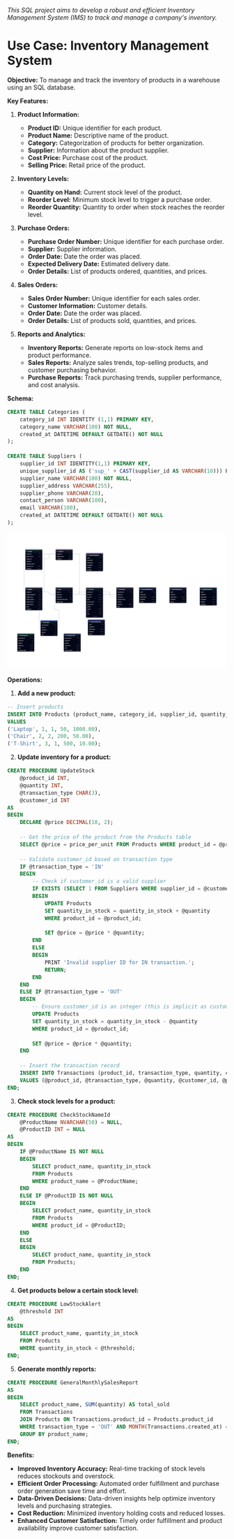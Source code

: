 *This SQL project aims to develop a robust and efficient Inventory Management System (IMS) to track and manage a company's inventory.*

# Use Case: Inventory Management System

**Objective:** To manage and track the inventory of products in a warehouse using an SQL database.

**Key Features:**

1. **Product Information:**
   * **Product ID:** Unique identifier for each product.
   * **Product Name:** Descriptive name of the product.
   * **Category:** Categorization of products for better organization.
   * **Supplier:** Information about the product supplier.
   * **Cost Price:** Purchase cost of the product.
   * **Selling Price:** Retail price of the product.

2. **Inventory Levels:**
   * **Quantity on Hand:** Current stock level of the product.
   * **Reorder Level:** Minimum stock level to trigger a purchase order.
   * **Reorder Quantity:** Quantity to order when stock reaches the reorder level.

3. **Purchase Orders:**
   * **Purchase Order Number:** Unique identifier for each purchase order.
   * **Supplier:** Supplier information.
   * **Order Date:** Date the order was placed.
   * **Expected Delivery Date:** Estimated delivery date.
   * **Order Details:** List of products ordered, quantities, and prices.

4. **Sales Orders:**
   * **Sales Order Number:** Unique identifier for each sales order.
   * **Customer Information:** Customer details.
   * **Order Date:** Date the order was placed.
   * **Order Details:** List of products sold, quantities, and prices.

5. **Reports and Analytics:**
   * **Inventory Reports:** Generate reports on low-stock items and product performance.
   * **Sales Reports:** Analyze sales trends, top-selling products, and customer purchasing behavior.
   * **Purchase Reports:** Track purchasing trends, supplier performance, and cost analysis.

**Schema:**

```sql
CREATE TABLE Categories (
    category_id INT IDENTITY (1,1) PRIMARY KEY,
    category_name VARCHAR(100) NOT NULL,
	created_at DATETIME DEFAULT GETDATE() NOT NULL 
);

CREATE TABLE Suppliers (
    supplier_id INT IDENTITY(1,1) PRIMARY KEY,
    unique_supplier_id AS ('sup_' + CAST(supplier_id AS VARCHAR(10))) PERSISTED,
    supplier_name VARCHAR(100) NOT NULL,
    supplier_address VARCHAR(255),
    supplier_phone VARCHAR(20),
    contact_person VARCHAR(100),
    email VARCHAR(100),
    created_at DATETIME DEFAULT GETDATE() NOT NULL
);
```

![Inventory schema](Images/Inventory-db.jpeg)

**Operations:**

1. **Add a new product:**
```sql
-- Insert products
INSERT INTO Products (product_name, category_id, supplier_id, quantity_in_stock, price_per_unit) 
VALUES 
('Laptop', 1, 1, 50, 1000.00),
('Chair', 2, 2, 200, 50.00),
('T-Shirt', 3, 1, 500, 10.00);
```

2. **Update inventory for a product:**
```sql
CREATE PROCEDURE UpdateStock
    @product_id INT,
    @quantity INT,
    @transaction_type CHAR(3),
    @customer_id INT
AS
BEGIN
    DECLARE @price DECIMAL(10, 2);

    -- Get the price of the product from the Products table
    SELECT @price = price_per_unit FROM Products WHERE product_id = @product_id;

    -- Validate customer_id based on transaction type
    IF @transaction_type = 'IN'
    BEGIN
        -- Check if customer_id is a valid supplier
        IF EXISTS (SELECT 1 FROM Suppliers WHERE supplier_id = @customer_id)
        BEGIN
            UPDATE Products
            SET quantity_in_stock = quantity_in_stock + @quantity
            WHERE product_id = @product_id;

            SET @price = @price * @quantity; 
        END
        ELSE
        BEGIN
            PRINT 'Invalid supplier ID for IN transaction.';
            RETURN;
        END
    END
    ELSE IF @transaction_type = 'OUT'
    BEGIN
        -- Ensure customer_id is an integer (this is implicit as customer_id is declared as INT)
        UPDATE Products
        SET quantity_in_stock = quantity_in_stock - @quantity
        WHERE product_id = @product_id;

        SET @price = @price * @quantity;  
    END

    -- Insert the transaction record
    INSERT INTO Transactions (product_id, transaction_type, quantity, customer_id, price)
    VALUES (@product_id, @transaction_type, @quantity, @customer_id, @price);
END;
```

3. **Check stock levels for a product:**
```sql
CREATE PROCEDURE CheckStockNameId
    @ProductName NVARCHAR(50) = NULL,
    @ProductID INT = NULL
AS
BEGIN
    IF @ProductName IS NOT NULL
    BEGIN
        SELECT product_name, quantity_in_stock
        FROM Products
        WHERE product_name = @ProductName;
    END
    ELSE IF @ProductID IS NOT NULL
    BEGIN
        SELECT product_name, quantity_in_stock
        FROM Products
        WHERE product_id = @ProductID;
    END
    ELSE
    BEGIN
        SELECT product_name, quantity_in_stock
        FROM Products;
    END
END;
```

4. **Get products below a certain stock level:**
```sql
CREATE PROCEDURE LowStockAlert
    @threshold INT
AS
BEGIN
    SELECT product_name, quantity_in_stock
    FROM Products
    WHERE quantity_in_stock < @threshold;
END;
```

5. **Generate monthly reports:**
```sql
CREATE PROCEDURE GeneralMonthlySalesReport
AS
BEGIN
    SELECT product_name, SUM(quantity) AS total_sold
    FROM Transactions
    JOIN Products ON Transactions.product_id = Products.product_id
    WHERE transaction_type = 'OUT' AND MONTH(Transactions.created_at) = MONTH(GETDATE())
    GROUP BY product_name;
END;
```

**Benefits:**

* **Improved Inventory Accuracy:** Real-time tracking of stock levels reduces stockouts and overstock.
* **Efficient Order Processing:** Automated order fulfillment and purchase order generation save time and effort.
* **Data-Driven Decisions:** Data-driven insights help optimize inventory levels and purchasing strategies.
* **Cost Reduction:** Minimized inventory holding costs and reduced losses.
* **Enhanced Customer Satisfaction:** Timely order fulfillment and product availability improve customer satisfaction.